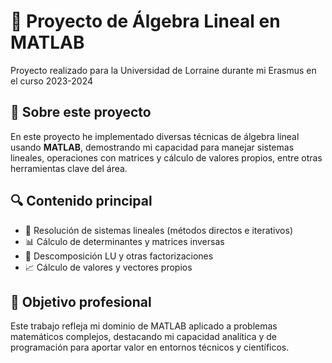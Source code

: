 # 🚀 Proyecto de Álgebra Lineal en MATLAB

Proyecto realizado para la Universidad de Lorraine durante mi Erasmus en el curso 2023-2024

## 📂 Sobre este proyecto

En este proyecto he implementado diversas técnicas de álgebra lineal usando **MATLAB**, demostrando mi capacidad para manejar sistemas lineales, operaciones con matrices y cálculo de valores propios, entre otras herramientas clave del área.

## 🔍 Contenido principal

- 🧮 Resolución de sistemas lineales (métodos directos e iterativos)  
- 📊 Cálculo de determinantes y matrices inversas  
- 🔄 Descomposición LU y otras factorizaciones  
- 📈 Cálculo de valores y vectores propios  

## 🎯 Objetivo profesional

Este trabajo refleja mi dominio de MATLAB aplicado a problemas matemáticos complejos, destacando mi capacidad analítica y de programación para aportar valor en entornos técnicos y científicos.

